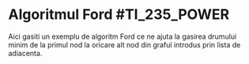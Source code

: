 # Algoritmul Ford #TI_235_POWER
Aici gasiti un exemplu de algoritm Ford ce ne ajuta la gasirea drumului minim de la primul nod la oricare alt nod din graful introdus prin lista de adiacenta. 
